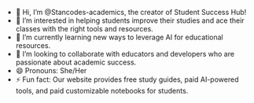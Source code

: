 - 👋 Hi, I’m @Stancodes-academics, the creator of Student Success Hub!
- 👀 I’m interested in helping students improve their studies and ace their classes with the right tools and resources.
- 🌱 I’m currently learning new ways to leverage AI for educational resources.
- 💞️ I’m looking to collaborate with educators and developers who are passionate about academic success.
- 😄 Pronouns: She/Her
- ⚡ Fun fact: Our website provides free study guides, paid AI-powered tools, and paid customizable notebooks for students.

<!---
Stancodes-academics/Stancodes-academics is a ✨ special ✨ repository because its `README.md` (this file) appears on your GitHub profile.
You can click the Preview link to take a look at your changes.
--->
